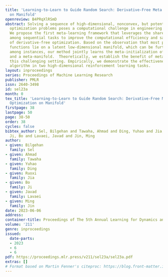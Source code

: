 ```yaml
---
title: 'Learning-to-Learn to Guide Random Search: Derivative-Free Meta Blackbox Optimization
  on Manifold'
openreview: B4PRqXlRSmD
abstract: Solving a sequence of high-dimensional, nonconvex, but potentially similar
  optimization problems poses a computational challenge in engineering applications.
  We propose the first meta-learning framework that leverages the shared structure
  among sequential tasks to improve the computational efficiency and sample complexity
  of derivative-free optimization. Based on the observation that most practical high-dimensional
  functions lie on a latent low-dimensional manifold, which can be further shared
  among instances, our method jointly learns the meta-initialization of a search point
  and a meta-manifold.  Theoretically, we establish the benefit of meta-learning in
  this challenging setting. Empirically, we demonstrate the effectiveness of the proposed
  algorithm in two high-dimensional reinforcement learning tasks.
layout: inproceedings
series: Proceedings of Machine Learning Research
publisher: PMLR
issn: 2640-3498
id: sel23a
month: 0
tex_title: 'Learning-to-Learn to Guide Random Search: Derivative-Free Meta Blackbox
  Optimization on Manifold'
firstpage: 38
lastpage: 50
page: 38-50
order: 38
cycles: false
bibtex_author: Sel, Bilgehan and Tawaha, Ahmad and Ding, Yuhao and Jia, Ruoxi and
  Ji, Bo and Lavaei, Javad and Jin, Ming
author:
- given: Bilgehan
  family: Sel
- given: Ahmad
  family: Tawaha
- given: Yuhao
  family: Ding
- given: Ruoxi
  family: Jia
- given: Bo
  family: Ji
- given: Javad
  family: Lavaei
- given: Ming
  family: Jin
date: 2023-06-06
address:
container-title: Proceedings of The 5th Annual Learning for Dynamics and Control Conference
volume: '211'
genre: inproceedings
issued:
  date-parts:
  - 2023
  - 6
  - 6
pdf: https://proceedings.mlr.press/v211/sel23a/sel23a.pdf
extras: []
# Format based on Martin Fenner's citeproc: https://blog.front-matter.io/posts/citeproc-yaml-for-bibliographies/
---
```

